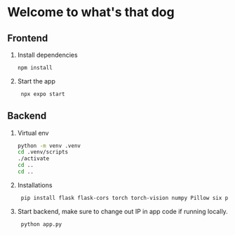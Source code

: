 # Welcome to what's that dog


## Frontend

1. Install dependencies

   ```bash
   npm install
   ```

2. Start the app

   ```bash
    npx expo start
   ```

## Backend

1. Virtual env

   ```bash
   python -m venv .venv
   cd .venv/scripts
   ./activate
   cd ..
   cd ..

   ```

2. Installations 

   ```bash
    pip install flask flask-cors torch torch-vision numpy Pillow six pymongo pydantic
   ```

3. Start backend, make sure to change out IP in app code if running locally.

   ```bash
    python app.py
   ```